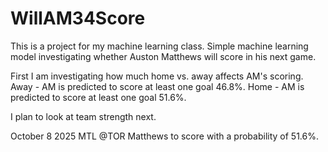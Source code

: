 # WillAM34Score
This is a project for my machine learning class. Simple machine learning model investigating whether Auston Matthews will score in his next game.

First I am investigating how much home vs. away affects AM's scoring.
Away - AM is predicted to score at least one goal 46.8%.
Home - AM is predicted to score at least one goal 51.6%.

I plan to look at team strength next.

October 8 2025 MTL @TOR
Matthews to score with a probability of 51.6%.

